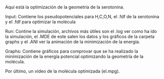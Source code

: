 Aquí está la optimización de la geometría de la serotonina.

Input: Contiene los pseudopotenciales para H,C,O,N, el .fdf de la serotonina y el .fdf para optimizar la molécula

Run: Contine la simulación, archivos más útiles son el .log ver como ha ido la simulación, el .MDE de este salen los datos y los gráficos de la carpeta graphs y el .ANI ver la animación de la minimización de la energía.

Graphs: Contiene gráficos para comprovar que se ha realizado la minimización de la energía potencial optimizando la geometría de la molécula.

Por último, un video de la molécula optimizada (el.mpg).
